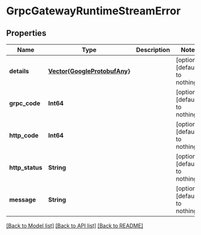 # GrpcGatewayRuntimeStreamError


## Properties
Name | Type | Description | Notes
------------ | ------------- | ------------- | -------------
**details** | [**Vector{GoogleProtobufAny}**](GoogleProtobufAny.md) |  | [optional] [default to nothing]
**grpc_code** | **Int64** |  | [optional] [default to nothing]
**http_code** | **Int64** |  | [optional] [default to nothing]
**http_status** | **String** |  | [optional] [default to nothing]
**message** | **String** |  | [optional] [default to nothing]


[[Back to Model list]](../README.md#models) [[Back to API list]](../README.md#api-endpoints) [[Back to README]](../README.md)


